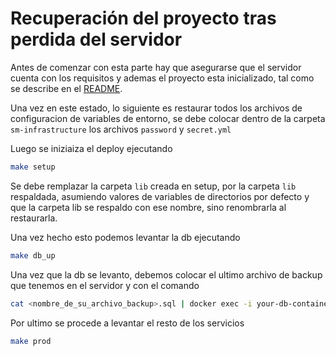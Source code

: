# Recuperación del proyecto tras perdida del servidor

Antes de comenzar con esta parte hay que asegurarse que el servidor cuenta con los requisitos y ademas el proyecto esta inicializado, tal como se describe en el [README](../README.md).

Una vez en este estado, lo siguiente es restaurar todos los archivos de configuracion de variables de entorno, se debe colocar dentro de la carpeta `sm-infrastructure`
los archivos `password` y `secret.yml`

Luego se iniziaiza el deploy ejecutando 

```bash
make setup
```

Se debe remplazar la carpeta `lib` creada en setup, por la carpeta `lib` respaldada, asumiendo valores de variables de directorios por defecto y que la carpeta lib se respaldo con ese nombre, sino renombrarla al restaurarla.

Una vez hecho esto podemos levantar la db ejecutando

```bash
make db_up
```
Una vez que la db se levanto, debemos colocar el ultimo archivo de backup que tenemos en el servidor y con el comando

```bash
cat <nombre_de_su_archivo_backup>.sql | docker exec -i your-db-container psql -U postgres # nombre_de_su_archivo backup esta como variable pero por ejemplo deberia ser algo asi: db_dump_sw_manager_<datetime_del_backup>
```

Por ultimo se procede a levantar el resto de los servicios

```bash
make prod
```
